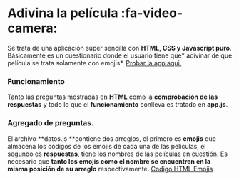 # Adivina la película :fa-video-camera:
Se trata de una aplicación súper sencilla con **HTML, CSS y Javascript puro**. Básicamente es un cuestionario donde el usuario tiene que* adivinar de que película se trata solamente con emojis*. [Probar la app aqui.](https://ald-ac.github.io/adivinaLaPelicula/ "Probar la app aqui.")
### Funcionamiento
Tanto las preguntas mostradas en **HTML** como la **comprobación de las respuestas** y todo lo que el **funcionamiento** conlleva es tratado en **app.js**.
### Agregado de preguntas.
El archivo **datos.js **contiene dos arreglos, el primero es **emojis** que almacena los códigos de los emojis de cada una de las películas, el segundo es **respuestas**, tiene los nombres de las películas en cuestión. Es necesario que **tanto los emojis como el nombre se encuentren en la misma posición de su arreglo** respectivamente.
[Codigo HTML Emojis](https://www.w3schools.com/charsets/ref_emoji.asp "Codigo HTML Emojis")